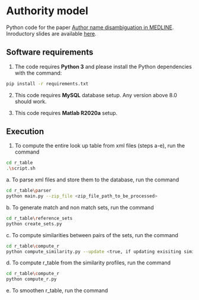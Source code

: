 # Authority model
Python code for the paper [Author name disambiguation in MEDLINE](https://dl.acm.org/doi/pdf/10.1145/1552303.1552304). Inroductory slides are available [here]().

## Software requirements
1. The code requires **Python 3** and please install the Python dependencies with the command:
```bash
pip install -r requirements.txt
```

2. This code requires **MySQL** database setup. Any version above 8.0 should work.

3. This code requires **Matlab R2020a** setup. 

## Execution
1. To compute the entire look up table from xml files (steps a-e), run the command
```bash
cd r_table
.\script.sh
```

a. To parse xml files and store them to the database, run the command
```bash
cd r_table\parser
python main.py --zip_file <zip_file_path_to_be_processed>
```

b. To generate match and non match sets, run the command
```bash
cd r_table\reference_sets
python create_sets.py
```

c. To compute similarities between pairs of the sets, run the command
```bash
cd r_table\compute_r
python compute_similarity.py --update <true, if updating exisiting similarity profiles. false, otherwise>
```

d. To compute r_table from the similarity profiles, run the command
```bash
cd r_table\compute_r
python compute_r.py
```

e. To smoothen r_table, run the command
```bash
```
